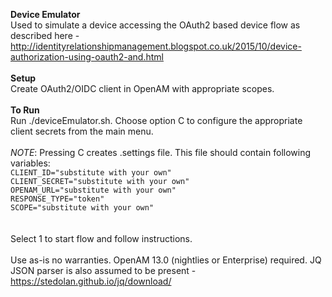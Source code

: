 <b>Device Emulator</b>
<br/>
Used to simulate a device accessing the OAuth2 based device flow as described here - http://identityrelationshipmanagement.blogspot.co.uk/2015/10/device-authorization-using-oauth2-and.html
<br/>
<br/>
<b>Setup</b>
<br/>
Create OAuth2/OIDC client in OpenAM with appropriate scopes.
<br/>
<br/>
<b>To Run</b>
<br/>
Run ./deviceEmulator.sh.  Choose option C to configure the appropriate client secrets from the main menu.
<br/>
<br/>
*NOTE*: Pressing C creates .settings file. This file should contain following variables:
<br/>
`CLIENT_ID="substitute with your own"`<br/>`CLIENT_SECRET="substitute with your own"`<br/>`OPENAM_URL="substitute with your own"`<br/>`RESPONSE_TYPE="token"`<br/>`SCOPE="substitute with your own"`<br/>
<br/>
<br/>
Select 1 to start flow and follow instructions.
<br/>
<br/>
Use as-is no warranties.  OpenAM 13.0 (nightlies or Enterprise) required.  JQ JSON parser is also assumed to be present - https://stedolan.github.io/jq/download/
